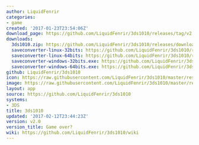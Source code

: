 ```yaml
---
author: LiquidFenrir
categories:
- game
created: '2017-01-23T23:54:06Z'
download_page: https://github.com/LiquidFenrir/3ds1010/releases/tag/v2.0
downloads:
  3ds1010.zip: https://github.com/LiquidFenrir/3ds1010/releases/download/v2.0/3ds1010.zip
  saveconverter-linux-32bits: https://github.com/LiquidFenrir/3ds1010/releases/download/v2.0/saveconverter-linux-32bits
  saveconverter-linux-64bits: https://github.com/LiquidFenrir/3ds1010/releases/download/v2.0/saveconverter-linux-64bits
  saveconverter-windows-32bits.exe: https://github.com/LiquidFenrir/3ds1010/releases/download/v2.0/saveconverter-windows-32bits.exe
  saveconverter-windows-64bits.exe: https://github.com/LiquidFenrir/3ds1010/releases/download/v2.0/saveconverter-windows-64bits.exe
github: LiquidFenrir/3ds1010
icon: https://raw.githubusercontent.com/LiquidFenrir/3ds1010/master/resources/icon.png
image: https://raw.githubusercontent.com/LiquidFenrir/3ds1010/master/resources/banner.png
layout: app
source: https://github.com/LiquidFenrir/3ds1010
systems:
- 3DS
title: 3ds1010
updated: '2017-02-12T23:44:23Z'
version: v2.0
version_title: Game over?
wiki: https://github.com/LiquidFenrir/3ds1010/wiki
---
```

